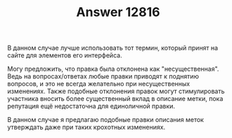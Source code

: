 ﻿---
title: "Answer 12816"
se.owner.user_id: 176217
se.owner.display_name: "αλεχολυτ"
se.owner.link: "https://ru.meta.stackoverflow.com/users/176217/%ce%b1%ce%bb%ce%b5%cf%87%ce%bf%ce%bb%cf%85%cf%84"
se.answer_id: 12816
se.question_id: 12815
se.post_type: answer
se.is_accepted: False
---
<p>В данном случае лучше использовать тот термин, который принят на сайте для элементов его интерфейса.</p>
<p>Могу предложить, что правка была отклонена как &quot;несущественная&quot;. Ведь на вопросах/ответах любые правки приводят к поднятию вопросов, и это не всегда желательно при несущественных изменениях. Также подобные отклонения правок могут стимулировать участника вносить более существенный вклад в описание метки, пока репутация ещё недостаточна для единоличной правки.</p>
<p>В данном случае я предлагаю подобные правки описания меток утверждать даже при таких крохотных изменениях.</p>
